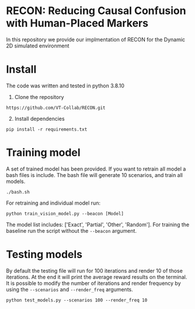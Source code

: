 # RECON: Reducing Causal Confusion with Human-Placed Markers

In this repository we provide our implmentation of RECON for the Dynamic 2D simulated environment

# Install 

The code was written and tested in python 3.8.10

1. Clone the repository 

```
https://github.com/VT-Collab/RECON.git
```

2. Install dependencies

```
pip install -r requirements.txt
```

# Training model 

A set of trained model has been provided. If you want to retrain all model a bash files is include. The bash file will generate 10 scenarios, and train all models.

```
./bash.sh
```

For retraining and individual model run:

```
python train_vision_model.py --beacon [Model]
```

The model list includes: ['Exact', 'Partial', 'Other', 'Random']. For training the baseline run the script without the ``` --beacon ``` argument.

# Testing models

By default the testing file will run for 100 iterations and render 10 of those iterations. At the end it will print the average reward results on the terminal. It is possible to modify the number of iterations and render frequency by using the ``` --scenarios ``` and ``` --render_freq ``` arguments.

```
python test_models.py --scenarios 100 --render_freq 10
```